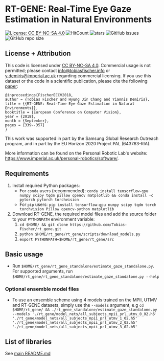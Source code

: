# RT-GENE: Real-Time Eye Gaze Estimation in Natural Environments
[![License: CC BY-NC-SA 4.0](https://img.shields.io/badge/License-CC%20BY--NC--SA%204.0-lightgrey.svg?style=flat-square)](https://creativecommons.org/licenses/by-nc-sa/4.0/)
![HitCount](http://hits.dwyl.io/Tobias-Fischer/rt_gene.svg)
![stars](https://img.shields.io/github/stars/Tobias-Fischer/rt_gene.svg?style=flat-square)
![GitHub issues](https://img.shields.io/github/issues/Tobias-Fischer/rt_gene.svg?style=flat-square)
![GitHub repo size](https://img.shields.io/github/repo-size/Tobias-Fischer/rt_gene.svg?style=flat-square)

## License + Attribution
This code is licensed under [CC BY-NC-SA 4.0](https://creativecommons.org/licenses/by-nc-sa/4.0/). Commercial usage is not permitted; please contact <info@tobiasfischer.info> or <y.demiris@imperial.ac.uk> regarding commercial licensing. If you use this dataset or the code in a scientific publication, please cite the following [paper](http://openaccess.thecvf.com/content_ECCV_2018/html/Tobias_Fischer_RT-GENE_Real-Time_Eye_ECCV_2018_paper.html):

```
@inproceedings{FischerECCV2018,
author = {Tobias Fischer and Hyung Jin Chang and Yiannis Demiris},
title = {{RT-GENE: Real-Time Eye Gaze Estimation in Natural Environments}},
booktitle = {European Conference on Computer Vision},
year = {2018},
month = {September},
pages = {339--357}
}
```

This work was supported in part by the Samsung Global Research Outreach program, and in part by the EU Horizon 2020 Project PAL (643783-RIA).

More information can be found on the Personal Robotic Lab's website: <https://www.imperial.ac.uk/personal-robotics/software/>.

## Requirements
1. Install required Python packages:
    - For `conda` users (recommended): `conda install tensorflow-gpu numpy scipy tqdm pillow opencv matplotlib && conda install -c pytorch pytorch torchvision`
    - For `pip` users: `pip install tensorflow-gpu numpy scipy tqdm torch torchvision Pillow opencv-python matplotlib`
1. Download RT-GENE, the required model files and add the source folder to your `PYTHONPATH` environment variable:
    1. `cd $HOME/ && git clone https://github.com/Tobias-Fischer/rt_gene.git`
    1. `python $HOME/rt_gene/rt_gene/scripts/download_models.py`
    1. `export PYTHONPATH=$HOME/rt_gene/rt_gene/src`

## Basic usage
- Run `$HOME/rt_gene/rt_gene_standalone/estimate_gaze_standalone.py`. For supported arguments, run `$HOME/rt_gene/rt_gene_standalone/estimate_gaze_standalone.py --help`

### Optional ensemble model files
- To use an ensemble scheme using 4 models trained on the MPII, UTMV and RT-GENE datasets, simply use the `--models` argument, e.g `cd $HOME/rt_gene/ && ./rt_gene_standalone/estimate_gaze_standalone.py --models './rt_gene/model_nets/all_subjects_mpii_prl_utmv_0_02.h5' './rt_gene/model_nets/all_subjects_mpii_prl_utmv_1_02.h5' './rt_gene/model_nets/all_subjects_mpii_prl_utmv_2_02.h5' './rt_gene/model_nets/all_subjects_mpii_prl_utmv_3_02.h5'`

## List of libraries
See [main README.md](../rt_gene/README.md)


